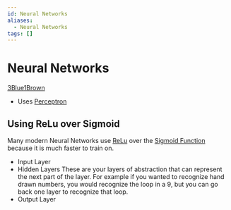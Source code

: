 ```yaml
---
id: Neural Networks
aliases:
  - Neural Networks
tags: []
---
```


# Neural Networks
[3Blue1Brown](https://youtu.be/aircAruvnKk?si=AEWQFv26EGUpokCk)  
- Uses [Perceptron](notes/Perceptron.md)

## Using ReLu over Sigmoid 
Many modern Neural Networks use [ReLu](https://en.wikipedia.org/wiki/Rectifier_(neural_networks)) over the [Sigmoid Function](notes/Sigmoid-Function.md) because it is much faster to train on.  

- Input Layer 
- Hidden Layers 
These are your layers of abstraction that can represent the next part of the layer. For example if you wanted to recognize hand drawn numbers, you would recognize the loop in a $9$, but you can go back one layer to recognize that loop.  
- Output Layer 

